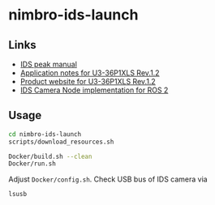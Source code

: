 # nimbro-ids-launch

## Links

- [IDS peak manual](https://en.ids-imaging.com/download-details/1009698.html?os=linux&version=&bus=64)
- [Application notes for U3-36P1XLS Rev.1.2](https://www.1stvision.com/cameras/IDS/IDS-manuals/en/application-notes-u3-36px.html)
- [Product website for U3-36P1XLS Rev.1.2](https://en.ids-imaging.com/store/u3-36p1xls-rev-1-2.html)
- [IDS Camera Node implementation for ROS 2](https://github.com/bertan-karacora/nimbro-ids-ros2)

## Usage

```bash
cd nimbro-ids-launch
scripts/download_resources.sh

Docker/build.sh --clean
Docker/run.sh
```

Adjust `Docker/config.sh`. Check USB bus of IDS camera via

```bash
lsusb
```

<!-- TODO: Load from sciebo script? -->
<!-- TODO: Set USB buffer in run.sh or outside (needs sudo)? -->
<!-- TODO: RMW Implementation? Adapt scripts if necessary. -->
<!-- TODO: Watchdog -->
<!-- TODO: What for: mkdir -p $HOME/.ros -->
<!-- TODO: Bashrc in tmux -->
<!-- TODO: Where set settings which config to use, which topics to watch? -->
<!-- TODO: Launch at start like Orbbec or not?-->

